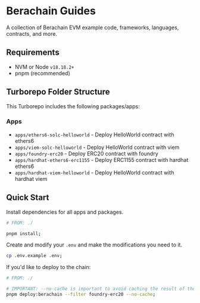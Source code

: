 # Berachain Guides

A collection of Berachain EVM example code, frameworks, languages, contracts, and more.

## Requirements

- NVM or Node `v18.18.2+`
- pnpm (recommended)

## Turborepo Folder Structure

This Turborepo includes the following packages/apps:

### Apps

- `apps/ethers6-solc-helloworld` - Deploy HelloWorld contract with ethers6
- `apps/viem-solc-helloworld` - Deploy HelloWorld contract with viem
- `apps/foundry-erc20` - Deploy ERC20 contract with foundry
- `apps/hardhat-ethers6-erc1155` - Deploy ERC1155 contract with hardhat ethers6
- `apps/hardhat-viem-helloworld` - Deploy HelloWorld contract with hardhat viem

## Quick Start

Install dependencies for all apps and packages.

```bash
# FROM: ./

pnpm install;
```

Create and modify your `.env` and make the modifications you need to it.

```bash
cp .env.example .env;
```

If you'd like to deploy to the chain:

```bash
# FROM: ./

# IMPORTANT: --no-cache is important to avoid caching the result of the deployments
pnpm deploy:berachain --filter foundry-erc20 --no-cache;
```